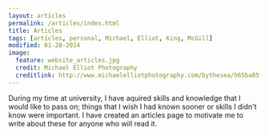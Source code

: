```yaml
---
layout: articles
permalink: /articles/index.html
title: Articles
tags: [articles, personal, Michael, Elliot, King, McGill]
modified: 01-20-2014
image:
  feature: website_articles.jpg
  credit: Michael Elliot Photography
  creditlink: http://www.michaelelliotphotography.com/bythesea/h65ba85fe#h65ba85fe
---
```


During my time at university, I have aquired skills and knowledge that I would like to pass on; things that I wish I had known sooner or skills I didn't know were important.  I have created an articles page to motivate me to write about these for anyone who will read it. 